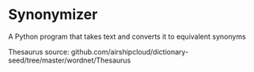 # Synonymizer
A Python program that takes text and converts it to equivalent synonyms

Thesaurus source: github.com/airshipcloud/dictionary-seed/tree/master/wordnet/Thesaurus
